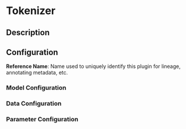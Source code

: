 
# Tokenizer

## Description

## Configuration
**Reference Name**: Name used to uniquely identify this plugin for lineage, annotating metadata, etc.

### Model Configuration

### Data Configuration

### Parameter Configuration
